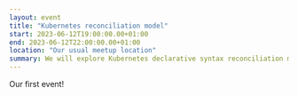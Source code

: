 ```yaml
---
layout: event
title: "Kubernetes reconciliation model"
start: 2023-06-12T19:00:00.00+01:00
end: 2023-06-12T22:00:00.00+01:00
location: "Our usual meetup location"
summary: We will explore Kubernetes declarative syntax reconciliation model
---
```


Our first event!

